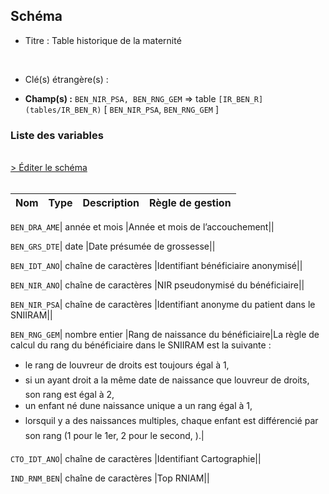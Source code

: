 ## Schéma


- Titre : Table historique de la maternité
<br />



- Clé(s) étrangère(s) : <br />

- **Champ(s) :** `BEN_NIR_PSA, BEN_RNG_GEM`
  => table `[IR_BEN_R](tables/IR_BEN_R)` [ `BEN_NIR_PSA`, `BEN_RNG_GEM` ]<br />

 
### Liste des variables
<br />
<div>
    <a href="https://gitlab.com/healthdatahub/applications-du-hdh/schema-snds/-/tree/master/schemas/IR_MAT_R/IR_MAT_R.json"
       target="_blank" rel="noopener noreferrer">> Éditer le schéma</a>
</div>
<br />

Nom | Type | Description | Règle de gestion
-|-|-|-



`BEN_DRA_AME`| année et mois |Année et mois de l’accouchement||

`BEN_GRS_DTE`| date |Date présumée de grossesse||

`BEN_IDT_ANO`| chaîne de caractères |Identifiant bénéficiaire anonymisé||

`BEN_NIR_ANO`| chaîne de caractères |NIR pseudonymisé du bénéficiaire||

`BEN_NIR_PSA`| chaîne de caractères |Identifiant anonyme du patient dans le SNIIRAM||

`BEN_RNG_GEM`| nombre entier |Rang de naissance du bénéficiaire|La règle de calcul du rang du bénéficiaire dans le SNIIRAM est la suivante :
- le rang de louvreur de droits est toujours égal à 1,
- si un ayant droit a la même date de naissance que louvreur de droits, son rang est égal à 2,
- un enfant né dune naissance unique a un rang égal à 1,
- lorsquil y a des naissances multiples, chaque enfant est différencié par son rang (1 pour le 1er, 2 pour le second, ).|

`CTO_IDT_ANO`| chaîne de caractères |Identifiant Cartographie||

`IND_RNM_BEN`| chaîne de caractères |Top RNIAM||
